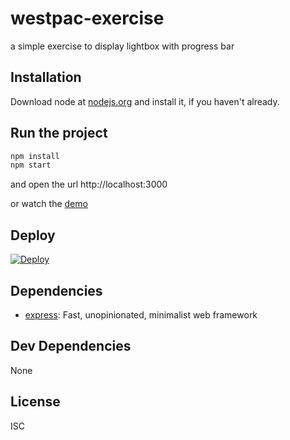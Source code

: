 # westpac-exercise 

a simple exercise to display lightbox with progress bar

## Installation

Download node at [nodejs.org](http://nodejs.org) and install it, if you haven't already.


## Run the project

```sh
npm install
npm start
```

and open the url http://localhost:3000

or watch the [demo](https://westpac-exercise.herokuapp.com)

## Deploy

[![Deploy](https://www.herokucdn.com/deploy/button.png)](https://heroku.com/deploy)

## Dependencies

- [express](https://github.com/expressjs/express): Fast, unopinionated, minimalist web framework

## Dev Dependencies

None

## License

ISC


